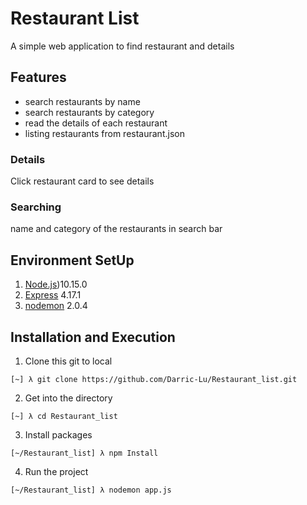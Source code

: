 # Restaurant List
A simple web application to find restaurant and details

## Features
- search restaurants by name
- search restaurants by category
- read the details of each restaurant
- listing restaurants from restaurant.json

### Details
Click restaurant card to see details

### Searching
 name and category of the restaurants in search bar


## Environment SetUp
1. [Node.js](https://nodejs.org/download/release/v10.15.0/))10.15.0
2. [Express](https://expressjs.com/en/starter/installing.html) 4.17.1
3. [nodemon](https://nodemon.io/) 2.0.4

## Installation and Execution
1. Clone this git to local
```
[~] λ git clone https://github.com/Darric-Lu/Restaurant_list.git
```

2. Get into the directory
```
[~] λ cd Restaurant_list
```

3. Install packages
```
[~/Restaurant_list] λ npm Install
```

4. Run the project
```
[~/Restaurant_list] λ nodemon app.js
```